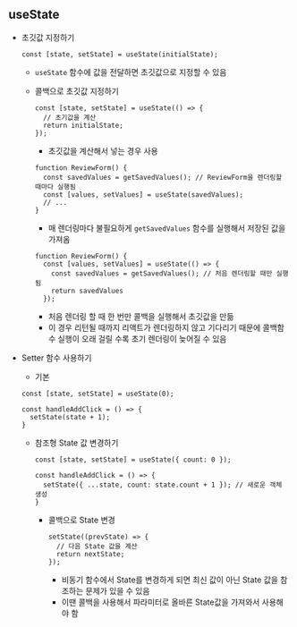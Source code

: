 ## useState

+ 초깃값 지정하기

  ```
  const [state, setState] = useState(initialState);
  ```

  + `useState` 함수에 값을 전달하면 초깃값으로 지정할 수 있음

  + 콜백으로 초깃값 지정하기

    ```
    const [state, setState] = useState(() => {
      // 초기값을 계산
      return initialState;
    });
    ```

    + 초깃값을 계산해서 넣는 경우 사용

    ```
    function ReviewForm() {
      const savedValues = getSavedValues(); // ReviewForm을 렌더링할 때마다 실행됨
      const [values, setValues] = useState(savedValues);
      // ...
    }
    ```

    + 매 렌더링마다 불필요하게 `getSavedValues` 함수를 실행해서 저장된 값을 가져옴

    ```
    function ReviewForm() {
      const [values, setValues] = useState(() => {
        const savedValues = getSavedValues(); // 처음 렌더링할 때만 실행됨
        return savedValues
      });
    ```

    + 처음 렌더링 할 때 한 번만 콜백을 실행해서 초깃값을 만듦
    + 이 경우 리턴될 때까지 리액트가 렌더링하지 않고 기다리기 때문에 콜백함수 실행이 오래 걸릴 수록 초기 렌더링이 늦어질 수 있음

+ Setter 함수 사용하기

  + 기본

  ```
  const [state, setState] = useState(0);
  
  const handleAddClick = () => {
    setState(state + 1);
  }
  ```

  + 참조형 State 값 변경하기

    ```
    const [state, setState] = useState({ count: 0 });
    
    const handleAddClick = () => {
      setState({ ...state, count: state.count + 1 }); // 새로운 객체 생성
    }
    ```

    + 콜백으로 State 변경

      ```
      setState((prevState) => {
        // 다음 State 값을 계산
        return nextState;
      });
      ```

      + 비동기 함수에서 State를 변경하게 되면 최신 값이 아닌 State 값을 참조하는 문제가 있을 수 있음
      + 이땐 콜백을 사용해서 파라미터로 올바른 State값을 가져와서 사용해야 함